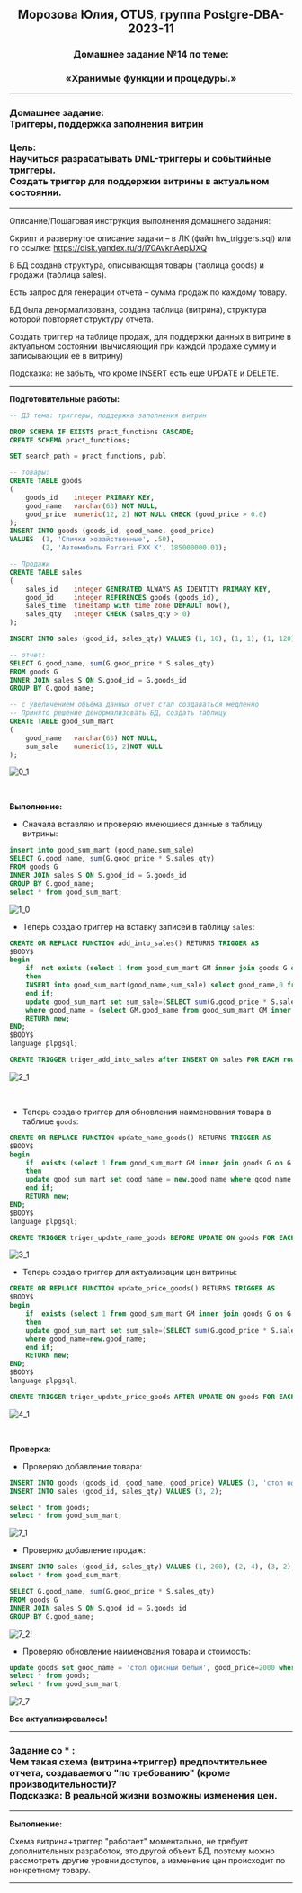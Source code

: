 **<div align="center"><h2>Морозова Юлия, OTUS, группа Postgre-DBA-2023-11</h2></div>**

**<div align=center><h3>Домашнее задание №14 по теме:</h3></div>**
**<div align=center><h3>«Хранимые функции и процедуры.»</h3></div>**

***
**<h3>Домашнее задание:
<br>Триггеры, поддержка заполнения витрин</h3>**

**<h3>Цель:
<br> Научиться разрабатывать DML-триггеры и событийные триггеры.
<br> Создать триггер для поддержки витрины в актуальном состоянии.</h3>**

***
Описание/Пошаговая инструкция выполнения домашнего задания:

Скрипт и развернутое описание задачи – в ЛК (файл hw_triggers.sql) или по ссылке: https://disk.yandex.ru/d/l70AvknAepIJXQ

В БД создана структура, описывающая товары (таблица goods) и продажи (таблица sales).

Есть запрос для генерации отчета – сумма продаж по каждому товару.

БД была денормализована, создана таблица (витрина), структура которой повторяет структуру отчета.

Создать триггер на таблице продаж, для поддержки данных в витрине в актуальном состоянии (вычисляющий при каждой продаже сумму и записывающий её в витрину)

Подсказка: не забыть, что кроме INSERT есть еще UPDATE и DELETE.

***

**Подготовительные работы:**

```sql
-- ДЗ тема: триггеры, поддержка заполнения витрин

DROP SCHEMA IF EXISTS pract_functions CASCADE;
CREATE SCHEMA pract_functions;

SET search_path = pract_functions, publ

-- товары:
CREATE TABLE goods
(
    goods_id    integer PRIMARY KEY,
    good_name   varchar(63) NOT NULL,
    good_price  numeric(12, 2) NOT NULL CHECK (good_price > 0.0)
);
INSERT INTO goods (goods_id, good_name, good_price)
VALUES 	(1, 'Спички хозайственные', .50),
		(2, 'Автомобиль Ferrari FXX K', 185000000.01);

-- Продажи
CREATE TABLE sales
(
    sales_id    integer GENERATED ALWAYS AS IDENTITY PRIMARY KEY,
    good_id     integer REFERENCES goods (goods_id),
    sales_time  timestamp with time zone DEFAULT now(),
    sales_qty   integer CHECK (sales_qty > 0)
);

INSERT INTO sales (good_id, sales_qty) VALUES (1, 10), (1, 1), (1, 120), (2, 1);

-- отчет:
SELECT G.good_name, sum(G.good_price * S.sales_qty)
FROM goods G
INNER JOIN sales S ON S.good_id = G.goods_id
GROUP BY G.good_name;

-- с увеличением объёма данных отчет стал создаваться медленно
-- Принято решение денормализовать БД, создать таблицу
CREATE TABLE good_sum_mart
(
	good_name   varchar(63) NOT NULL,
	sum_sale	numeric(16, 2)NOT NULL
);
```

![0_1](https://github.com/Y-M-Morozova/Postgre-DBA-2023-11_OTUS_Morozova_Yulia/assets/153178571/d3dd7539-87da-4732-8798-ec84313fa67c)

<br/>

**Выполнение:**

- Сначала вставляю и проверяю имеющиеся данные в таблицу витрины:

```sql
insert into good_sum_mart (good_name,sum_sale)
SELECT G.good_name, sum(G.good_price * S.sales_qty)
FROM goods G
INNER JOIN sales S ON S.good_id = G.goods_id
GROUP BY G.good_name;
select * from good_sum_mart;
```

![1_0](https://github.com/Y-M-Morozova/Postgre-DBA-2023-11_OTUS_Morozova_Yulia/assets/153178571/c4a1dc37-5ae8-4583-b8b1-a7189e7601dc)

- Теперь создаю триггер на вставку записей в таблицу ``sales``:

```sql
CREATE OR REPLACE FUNCTION add_into_sales() RETURNS TRIGGER AS
$BODY$
begin
	if  not exists (select 1 from good_sum_mart GM inner join goods G on G.good_name=GM.good_name where G.goods_id=new.good_id)
	then 
	INSERT into good_sum_mart(good_name,sum_sale) select good_name,0 from goods where goods_id=new.good_id;
	end if;
	update good_sum_mart set sum_sale=(SELECT sum(G.good_price * S.sales_qty) FROM goods G INNER JOIN sales S ON S.good_id = G.goods_id where G.goods_id = new.good_id)
	where good_name = (select GM.good_name from good_sum_mart GM inner join goods G on G.good_name=GM.good_name where G.goods_id=new.good_id);
	RETURN new;   
END;
$BODY$
language plpgsql;

CREATE TRIGGER triger_add_into_sales after INSERT ON sales FOR EACH row EXECUTE PROCEDURE add_into_sales();
```

![2_1](https://github.com/Y-M-Morozova/Postgre-DBA-2023-11_OTUS_Morozova_Yulia/assets/153178571/714c5caa-a1c4-40e2-b38c-4f4d2761a262)

<br/>

- Теперь создаю триггер для обновления наименования товара в  таблице ``goods``:

```sql
CREATE OR REPLACE FUNCTION update_name_goods() RETURNS TRIGGER AS
$BODY$
begin
	if  exists (select 1 from good_sum_mart GM inner join goods G on G.good_name=GM.good_name where G.goods_id=old.goods_id)
	then 
	update good_sum_mart set good_name = new.good_name where good_name in (select GM.good_name from good_sum_mart GM inner join goods G on G.good_name=GM.good_name where G.goods_id=old.goods_id);	
	end if;
	RETURN new;   
END;
$BODY$
language plpgsql;

CREATE TRIGGER triger_update_name_goods BEFORE UPDATE ON goods FOR EACH row EXECUTE PROCEDURE update_name_goods();
```

![3_1](https://github.com/Y-M-Morozova/Postgre-DBA-2023-11_OTUS_Morozova_Yulia/assets/153178571/902121c4-06cb-4476-b201-d7db0e21f251)

- Теперь создаю триггер для актуализации цен витрины:

```sql
CREATE OR REPLACE FUNCTION update_price_goods() RETURNS TRIGGER AS
$BODY$
begin
	if  exists (select 1 from good_sum_mart GM inner join goods G on G.good_name=GM.good_name where G.goods_id=old.goods_id)
	then 
	update good_sum_mart set sum_sale=(SELECT sum(G.good_price * S.sales_qty) FROM goods G INNER JOIN sales S ON S.good_id = G.goods_id where G.good_name = new.good_name)
	where good_name=new.good_name;
	end if;
	RETURN new;   
END;
$BODY$
language plpgsql;

CREATE TRIGGER triger_update_price_goods AFTER UPDATE ON goods FOR EACH row EXECUTE PROCEDURE update_price_goods();
```

![4_1](https://github.com/Y-M-Morozova/Postgre-DBA-2023-11_OTUS_Morozova_Yulia/assets/153178571/a3808f3e-7d42-4840-91e4-1c05f4c65975)

<br/>

**Проверка:**

- Проверяю добавление товара:

```sql
INSERT INTO goods (goods_id, good_name, good_price) VALUES (3, 'стол офисный', 3500);
INSERT INTO sales (good_id, sales_qty) VALUES (3, 2);

select * from goods;
select * from good_sum_mart;
```

![7_1](https://github.com/Y-M-Morozova/Postgre-DBA-2023-11_OTUS_Morozova_Yulia/assets/153178571/2261f377-ec62-46bd-88c6-985dbed5978b)

- Проверяю добавление продаж:

```sql
INSERT INTO sales (good_id, sales_qty) VALUES (1, 200), (2, 4), (3, 2);
select * from good_sum_mart;

SELECT G.good_name, sum(G.good_price * S.sales_qty)
FROM goods G
INNER JOIN sales S ON S.good_id = G.goods_id
GROUP BY G.good_name;
```

![7_2!](https://github.com/Y-M-Morozova/Postgre-DBA-2023-11_OTUS_Morozova_Yulia/assets/153178571/61089627-e50f-4329-acd7-ad32619266e8)

- Проверяю обновление наименования товара и стоимость:

```sql
update goods set good_name = 'стол офисный белый', good_price=2000 where goods_id=3;
select * from goods;
select * from good_sum_mart;
```

![7_7](https://github.com/Y-M-Morozova/Postgre-DBA-2023-11_OTUS_Morozova_Yulia/assets/153178571/a8350e07-cb87-4b9e-8c9b-7cc9416cd43c)

**Все актуализировалось!**
***
**<h3> Задание со * :**
<br>Чем такая схема (витрина+триггер) предпочтительнее отчета, создаваемого "по требованию" (кроме производительности)?
<br> Подсказка: В реальной жизни возможны изменения цен. 
</h3>

***

**Выполнение:**

Схема витрина+триггер "работает" моментально, не требует дополнительных разработок, это другой объект БД, поэтому можно рассмотреть другие уровни доступов, а изменение цен происходит по конкретному товару.
***





